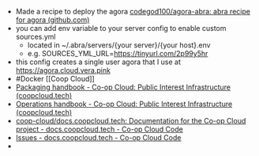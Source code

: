 - Made a recipe to deploy the agora [codegod100/agora-abra: abra recipe for agora (github.com)](https://github.com/codegod100/agora-abra)
- you can add env variable to your server config to enable custom sources.yml
	- located in ~/.abra/servers/{your server}/{your host}.env
	- e.g. SOURCES_YML_URL=https://tinyurl.com/2p99y5hr
- this config creates a single user agora that I use at https://agora.cloud.vera.pink
- #Docker [[Coop Cloud]]
- [Packaging handbook - Co-op Cloud: Public Interest Infrastructure (coopcloud.tech)](https://docs.coopcloud.tech/maintainers/handbook/)
- [Operations handbook - Co-op Cloud: Public Interest Infrastructure (coopcloud.tech)](https://docs.coopcloud.tech/operators/handbook/)
- [coop-cloud/docs.coopcloud.tech: Documentation for the Co-op Cloud project - docs.coopcloud.tech - Co-op Cloud Code](https://git.coopcloud.tech/coop-cloud/docs.coopcloud.tech)
- [Issues - docs.coopcloud.tech - Co-op Cloud Code](https://git.coopcloud.tech/coop-cloud/docs.coopcloud.tech/issues)
-